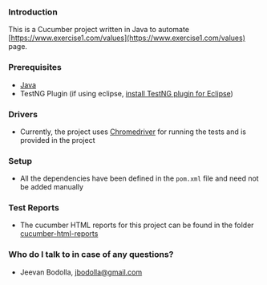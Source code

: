 ### Introduction ###

This is a Cucumber project written in Java to automate [https://www.exercise1.com/values](https://www.exercise1.com/values) page.

### Prerequisites ###

* [Java](http://www.oracle.com/technetwork/java/javase/downloads/index.html)
* TestNG Plugin (if using eclipse, [install TestNG plugin for Eclipse](http://testng.org/doc/download.html))

### Drivers ###

* Currently, the project uses [Chromedriver](https://sites.google.com/a/chromium.org/chromedriver/downloads) for running the tests and is provided in the project

### Setup ###

* All the dependencies have been defined in the ```pom.xml``` file and need not be added manually

### Test Reports ###

* The cucumber HTML reports for this project can be found in the folder [cucumber-html-reports](https://github.com/jeevanreddybodolla/exercise-dotcom/tree/master/target/cucumber-html-reports)

### Who do I talk to in case of any questions? ###

* Jeevan Bodolla, [jbodolla@gmail.com](jbodolla@gmail.com)
